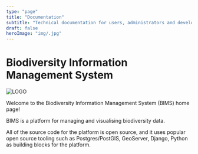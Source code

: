```yaml
---
type: "page"
title: "Documentation"
subtitle: "Technical documentation for users, administrators and developers."
draft: false
heroImage: "img/.jpg"
---
```

# Biodiversity Information Management System

![LOGO](../assets/logo.svg)

Welcome to the Biodiversity Information Management System (BIMS) home page!

BIMS is a platform for managing and visualising biodiversity data.

All of the source code for the platform is open source, and it uses popular open source tooling such as Postgres/PostGIS, GeoServer, Django, Python as building blocks for the platform.
